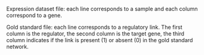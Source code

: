 Expression dataset file: each line corresponds to a sample and each column correspond to a gene.

Gold standard file: each line corresponds to a regulatory link. The first column is the regulator, the second column is the target gene, the third column indicates if the link is present (1) or absent (0) in the gold standard network.
